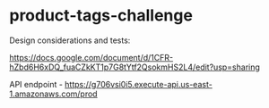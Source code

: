 # product-tags-challenge

Design considerations and tests:

https://docs.google.com/document/d/1CFR-hZbd6H6xDQ_fuaCZkKT1p7G8tYtf2QsokmHS2L4/edit?usp=sharing

API endpoint - https://g706vsi0i5.execute-api.us-east-1.amazonaws.com/prod
